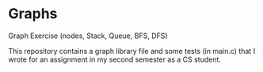 # Graphs
Graph Exercise (nodes, Stack, Queue, BFS, DFS)

This repository contains a graph library file and some tests (in main.c) that I wrote for an assignment in my second semester as a CS student.
